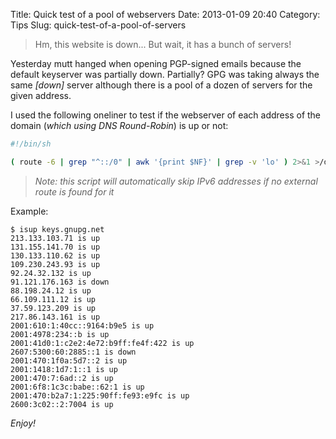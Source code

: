 Title: Quick test of a pool of webservers
Date: 2013-01-09 20:40
Category: Tips
Slug: quick-test-of-a-pool-of-servers

> Hm, this website is down... But wait, it has a bunch of servers!

Yesterday mutt hanged when opening PGP-signed emails because the default keyserver was partially down. Partially? GPG was taking always the same _[down]_ server although there is a pool of a dozen of servers for the given address.


I used the following oneliner to test if the webserver of each address of the domain (_which using DNS Round-Robin_) is up or not:

``` bash
#!/bin/sh

( route -6 | grep "^::/0" | awk '{print $NF}' | grep -v 'lo' ) 2>&1 >/dev/null  && HOSTOPTS="" || HOSTOPTS="-t A" ; for i in $( (host $HOSTOPTS $1 || (echo "$1 not found" 1>&2 && exit 1)) | grep -E "has (IPv6 )?address" | awk -F' ' '{print $NF}') ; do CURLOPTS=(); echo "$i" | grep ":" 2>&1 >/dev/null && CURLOPTS+=( -g "http://[$i]" ) || CURLOPTS+=( http://$i ) ; curl -H"Host: $1" -s -m3 ${CURLOPTS[@]} 2>&1 >/dev/null && echo $i is up || echo $i is down ; done
```

> _Note: this script will automatically skip IPv6 addresses if no external route is found for it_


Example:
```
$ isup keys.gnupg.net
213.133.103.71 is up
131.155.141.70 is up
130.133.110.62 is up
109.230.243.93 is up
92.24.32.132 is up
91.121.176.163 is down
88.198.24.12 is up
66.109.111.12 is up
37.59.123.209 is up
217.86.143.161 is up
2001:610:1:40cc::9164:b9e5 is up
2001:4978:234::b is up
2001:41d0:1:c2e2:4e72:b9ff:fe4f:422 is up
2607:5300:60:2885::1 is down
2001:470:1f0a:5d7::2 is up
2001:1418:1d7:1::1 is up
2001:470:7:6ad::2 is up
2001:6f8:1c3c:babe::62:1 is up
2001:470:b2a7:1:225:90ff:fe93:e9fc is up
2600:3c02::2:7004 is up
```

_Enjoy!_
